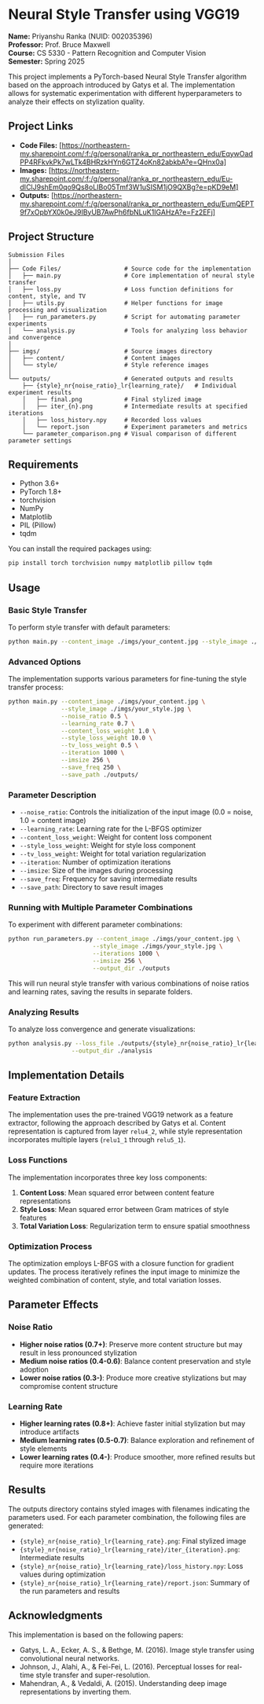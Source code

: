 # Neural Style Transfer using VGG19  
**Name:** Priyanshu Ranka (NUID: 002035396)  
**Professor:** Prof. Bruce Maxwell  
**Course:** CS 5330 - Pattern Recognition and Computer Vision  
**Semester:** Spring 2025 

This project implements a PyTorch-based Neural Style Transfer algorithm based on the approach introduced by Gatys et al. The implementation allows for systematic experimentation with different hyperparameters to analyze their effects on stylization quality.

## Project Links
- **Code Files:** [https://northeastern-my.sharepoint.com/:f:/g/personal/ranka_pr_northeastern_edu/EqywOadPP4RFkvkPk7wLTk4BHRzkHYn6GTZ4oKn82abkbA?e=QHnx0a]
- **Images:** [https://northeastern-my.sharepoint.com/:f:/g/personal/ranka_pr_northeastern_edu/Eu-dIClJ9shEm0qo9Qs8oLIBo05Tmf3W1uSISM1jO9QXBg?e=pKD9eM]
- **Outputs:** [https://northeastern-my.sharepoint.com/:f:/g/personal/ranka_pr_northeastern_edu/EumQEPT9f7xOpbYX0k0eJ9IByUB7AwPh6fbNLuK1IGAHzA?e=Fz2EFj]


## Project Structure
```
Submission Files
│
├── Code Files/                  # Source code for the implementation
│   ├── main.py                  # Core implementation of neural style transfer
│   ├── loss.py                  # Loss function definitions for content, style, and TV
│   ├── utils.py                 # Helper functions for image processing and visualization
│   ├── run_parameters.py        # Script for automating parameter experiments
│   └── analysis.py              # Tools for analyzing loss behavior and convergence
│
├── imgs/                        # Source images directory
│   ├── content/                 # Content images
│   └── style/                   # Style reference images
│
└── outputs/                     # Generated outputs and results
    ├── {style}_nr{noise_ratio}_lr{learning_rate}/   # Individual experiment results
    │   ├── final.png            # Final stylized image
    │   ├── iter_{n}.png         # Intermediate results at specified iterations
    │   ├── loss_history.npy     # Recorded loss values
    │   └── report.json          # Experiment parameters and metrics
    └── parameter_comparison.png # Visual comparison of different parameter settings
```

## Requirements
- Python 3.6+
- PyTorch 1.8+
- torchvision
- NumPy
- Matplotlib
- PIL (Pillow)
- tqdm

You can install the required packages using:

```bash
pip install torch torchvision numpy matplotlib pillow tqdm
```

## Usage
### Basic Style Transfer
To perform style transfer with default parameters:

```bash
python main.py --content_image ./imgs/your_content.jpg --style_image ./imgs/your_style.jpg
```

### Advanced Options
The implementation supports various parameters for fine-tuning the style transfer process:

```bash
python main.py --content_image ./imgs/your_content.jpg \
               --style_image ./imgs/your_style.jpg \
               --noise_ratio 0.5 \
               --learning_rate 0.7 \
               --content_loss_weight 1.0 \
               --style_loss_weight 10.0 \
               --tv_loss_weight 0.5 \
               --iteration 1000 \
               --imsize 256 \
               --save_freq 250 \
               --save_path ./outputs/
```

### Parameter Description
- `--noise_ratio`: Controls the initialization of the input image (0.0 = noise, 1.0 = content image)
- `--learning_rate`: Learning rate for the L-BFGS optimizer
- `--content_loss_weight`: Weight for content loss component
- `--style_loss_weight`: Weight for style loss component
- `--tv_loss_weight`: Weight for total variation regularization
- `--iteration`: Number of optimization iterations
- `--imsize`: Size of the images during processing
- `--save_freq`: Frequency for saving intermediate results
- `--save_path`: Directory to save result images

### Running with Multiple Parameter Combinations
To experiment with different parameter combinations:

```bash
python run_parameters.py --content_image ./imgs/your_content.jpg \
                        --style_image ./imgs/your_style.jpg \
                        --iterations 1000 \
                        --imsize 256 \
                        --output_dir ./outputs
```

This will run neural style transfer with various combinations of noise ratios and learning rates, saving the results in separate folders.

### Analyzing Results
To analyze loss convergence and generate visualizations:

```bash
python analysis.py --loss_file ./outputs/{style}_nr{noise_ratio}_lr{learning_rate}/loss_history.npy \
                  --output_dir ./analysis
```

## Implementation Details
### Feature Extraction
The implementation uses the pre-trained VGG19 network as a feature extractor, following the approach described by Gatys et al. Content representation is captured from layer `relu4_2`, while style representation incorporates multiple layers (`relu1_1` through `relu5_1`).

### Loss Functions
The implementation incorporates three key loss components:

1. **Content Loss**: Mean squared error between content feature representations
2. **Style Loss**: Mean squared error between Gram matrices of style features
3. **Total Variation Loss**: Regularization term to ensure spatial smoothness

### Optimization Process
The optimization employs L-BFGS with a closure function for gradient updates. The process iteratively refines the input image to minimize the weighted combination of content, style, and total variation losses.

## Parameter Effects
### Noise Ratio
- **Higher noise ratios (0.7+)**: Preserve more content structure but may result in less pronounced stylization
- **Medium noise ratios (0.4-0.6)**: Balance content preservation and style adoption
- **Lower noise ratios (0.3-)**: Produce more creative stylizations but may compromise content structure

### Learning Rate
- **Higher learning rates (0.8+)**: Achieve faster initial stylization but may introduce artifacts
- **Medium learning rates (0.5-0.7)**: Balance exploration and refinement of style elements
- **Lower learning rates (0.4-)**: Produce smoother, more refined results but require more iterations

## Results
The outputs directory contains styled images with filenames indicating the parameters used. For each parameter combination, the following files are generated:

- `{style}_nr{noise_ratio}_lr{learning_rate}.png`: Final stylized image
- `{style}_nr{noise_ratio}_lr{learning_rate}/iter_{iteration}.png`: Intermediate results
- `{style}_nr{noise_ratio}_lr{learning_rate}/loss_history.npy`: Loss values during optimization
- `{style}_nr{noise_ratio}_lr{learning_rate}/report.json`: Summary of the run parameters and results

## Acknowledgments
This implementation is based on the following papers:

- Gatys, L. A., Ecker, A. S., & Bethge, M. (2016). Image style transfer using convolutional neural networks.
- Johnson, J., Alahi, A., & Fei-Fei, L. (2016). Perceptual losses for real-time style transfer and super-resolution.
- Mahendran, A., & Vedaldi, A. (2015). Understanding deep image representations by inverting them.

